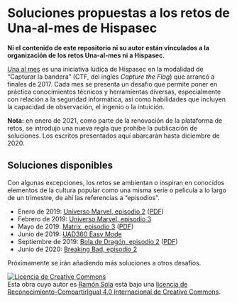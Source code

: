# Soluciones propuestas a los retos de Una-al-mes de Hispasec

**Ni el contenido de este repositorio ni su autor están vinculados a la organización de los retos Una-al-mes ni a Hispasec.**

[Una al mes](https://unaalmes.hispasec.com) es una iniciativa lúdica de Hispasec en la modalidad de “Capturar la bandera” (CTF, del inglés *Capture the Flag*) que arrancó a finales de 2017. Cada mes se presenta un desafío que permite poner en práctica conocimientos técnicos y herramientas diversas, especialmente con relación a la seguridad informática, así como habilidades que incluyen la capacidad de observación, el ingenio o la intuición.

**Nota:** en enero de 2021, como parte de la renovación de la plataforma de retos, se introdujo una nueva regla que prohíbe la publicación de soluciones. Los escritos presentados aquí abarcarán hasta diciembre de 2020.

## Soluciones disponibles

Con algunas excepciones, los retos se ambientan o inspiran en conocidos elementos de la cultura popular como una misma serie o película a lo largo de un trimestre, de ahí las referencias a “episodios”.

- Enero de 2019: [Universo Marvel, episodio 2](2019-01/sol_uamene19.md) ([PDF](2019-01/sol_uamene19.pdf))
- Febrero de 2019: [Universo Marvel, episodio 3](2019-02/sol_uamfeb19.md)
- Mayo de 2019: [Matrix, episodio 3](2019-05/sol_uammay19.md) ([PDF](2019-05/sol_uammay19.pdf))
- Junio de 2019: [UAD360 Easy Mode](2019-06/sol_uamjun19.md)
- Septiembre de 2019: [Bola de Dragón, episodio 2](2019-09/sol_uamsep19.md) ([PDF](2019-09/sol_uamsep19.pdf))
- Junio de 2020: [Breaking Bad, episodio 2](2020-06/sol_uamjun20.md)

Próximamente se irán añadiendo más soluciones a otros desafíos.

<!-- markdownlint-disable MD033 -->
<a rel="license" href="http://creativecommons.org/licenses/by-sa/4.0/"><img alt="Licencia de Creative Commons" style="border-width:0" src="https://i.creativecommons.org/l/by-sa/4.0/88x31.png" /></a><br />Esta obra cuyo autor es <a xmlns:cc="http://creativecommons.org/ns#" href="https://geeks.ms/rsola" property="cc:attributionName" rel="cc:attributionURL">Ramón Sola</a> está bajo una <a rel="license" href="http://creativecommons.org/licenses/by-sa/4.0/">licencia de Reconocimiento-CompartirIgual 4.0 Internacional de Creative Commons</a>.
<!-- markdownlint-enable MD033 -->
